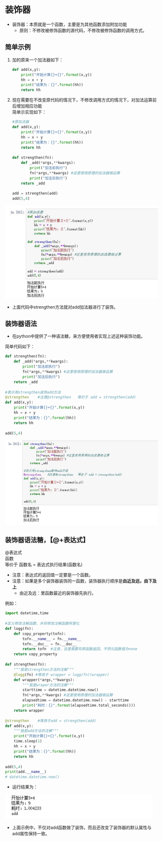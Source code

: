# 装饰器

* 装饰器：本质就是一个函数，主要是为其他函数添加附加功能
    * 原则：不修改被修饰函数的源代码，不修改被修饰函数的调用方式。

## 简单示例

1. 加的原来一个加法器如下：

    ````python
    def add(x,y):
        print("开始计算{}+{}".format(x,y))
        hh = x + y
        print("结果为：{}".format(hh))
        return hh
    ````

2. 现在需要在不改变原代码的情况下，不修改调用方式的情况下，对加法运算前后增加相应功能  
简单示实现如下：

    ````python
    #原加法器
    def add(x,y):
        print("开始计算{}+{}".format(x,y))
        hh = x + y
        print("结果为：{}".format(hh))
        return hh

    def strengthen(fn):
        def _add(*args,**kwargs):
            print("加法前执行")
            fn(*args,**kwargs) #这里使用原理的加法器做运算
            print("加法后执行")
        return _add

    add = strengthen(add)
    add(5,4)
    ````  

![decorator003](https://raw.githubusercontent.com/1263351411/xdd.github.io/master/img/python/decorator003.jpg)  

* 上面代码中strengthen方法就对add加法器进行了装饰。  

## 装饰器语法

* 在python中提供了一种语法糖，来方便使用者实现上述这种装饰功能。  

简单代码如下：

````python
def strengthen(fn):
    def _add(*args,**kwargs):
        print("加法前执行")
        fn(*args,**kwargs) #这里使用原理的加法器做运算
        print("加法后执行")
    return _add 

#表示用strengthen装饰add方法
@strengthen    #注意@strengthen   等价于 add = strengthen(add) 
def add(x,y):
    print("开始计算{}+{}".format(x,y))
    hh = x + y
    print("结果为：{}".format(hh))
    return hh

add(5,4)
````  

![decorator004](https://raw.githubusercontent.com/1263351411/xdd.github.io/master/img/python/decorator004.jpg)  

## 装饰器语法糖，【@+表达式】  

@表达式  
函数  
等价于  函数名 = 表达式执行结果(函数名)  

* 注意：表达式的返回值一定要是一个函数。
* 注意：如果是多个装饰器装饰同一函数，装饰器执行顺序是**由近及远，由下及上**
    * 由近及远：里函数最近的装饰器先执行。  

例如：  

````python
import datetime,time

#定义修改注解函数，并将修改注解函数柯里化
def logg(fn):
    def copy_property(tofn):
        tofn.__name__ = fn.__name__
        tofn.__doc__ = fn.__doc__
        return tofn  #注意，这里需要将原函数返回。不然元函数值为none
    return copy_property

def strengthen(fn):
    """我是strengthen方法的注解"""
    @logg(fn) #等效于 wrapper = logg(fn)(wrapper)
    def wrapper(*args,**kwargs):
        """我是wraper方法的注解"""
        starttime = datetime.datetime.now()
        fn(*args,**kwargs) #这里使用原理的加法器做运算
        elapsedtime = datetime.datetime.now() - starttime
        print("耗时：{}".format(elapsedtime.total_seconds()))
    return wrapper 

@strengthen    #等效于add = strengthen(add)
def add(x,y):
    """我是add方法的注解"""
    print("开始计算{}+{}".format(x,y))
    time.sleep(1)
    hh = x + y
    print("结果为：{}".format(hh))
    return hh

add(5,4)
print(add.__name__)
# datetime.datetime.now()
````  

* 运行结果为：  

![decorator005](https://raw.githubusercontent.com/1263351411/xdd.github.io/master/img/python/decorator005.jpg)  

* 上面示例中，不仅对add函数做了装饰，而且还改变了装饰器的默认属性与add属性保持一致。
